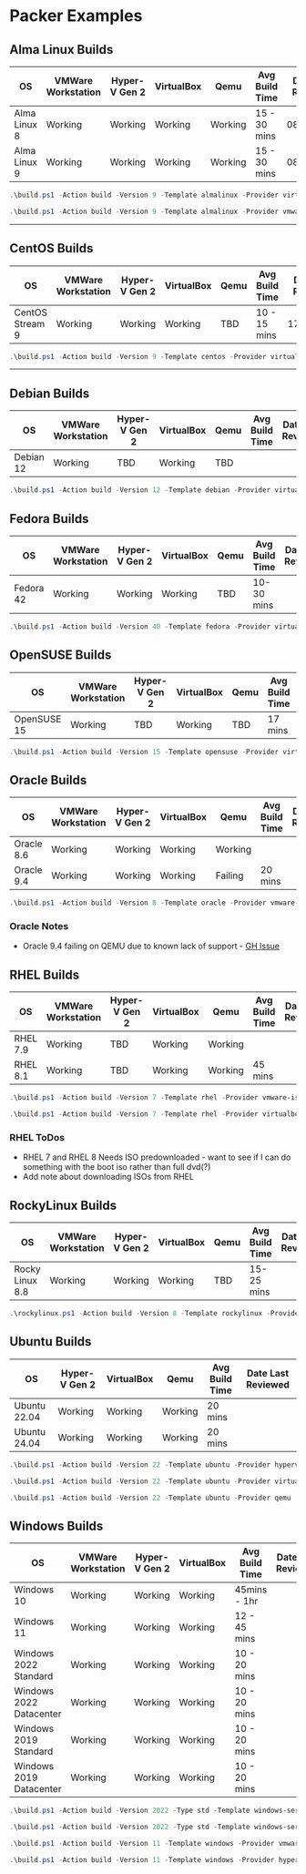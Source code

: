 # Packer Examples

## Alma Linux Builds

| OS           | VMWare Workstation | Hyper-V Gen 2 | VirtualBox | Qemu    | Avg Build Time | Date Last Reviewed |
|--------------|--------------------|---------------|------------|---------|----------------|--------------------|
| Alma Linux 8 | Working            | Working       | Working    | Working | 15 - 30 mins   | 08/06/2025         |
| Alma Linux 9 | Working            | Working       | Working    | Working | 15 - 30 mins   | 08/06/2025         |

```powershell
.\build.ps1 -Action build -Version 9 -Template almalinux -Provider virtualbox-iso
```

```powershell
.\build.ps1 -Action build -Version 9 -Template almalinux -Provider vmware-iso
```

---

## CentOS Builds

| OS              | VMWare Workstation | Hyper-V Gen 2 | VirtualBox | Qemu | Avg Build Time | Date Last Reviewed |
|-----------------|--------------------|---------------|------------|------|----------------|--------------------|
| CentOS Stream 9 | Working            | Working       | Working    | TBD  | 10 - 15 mins   | 17/05/2025         |

```powershell
.\build.ps1 -Action build -Version 9 -Template centos -Provider virtualbox-iso
```

---

## Debian Builds

| OS        | VMWare Workstation | Hyper-V Gen 2 | VirtualBox | Qemu | Avg Build Time | Date Last Reviewed |
|-----------|--------------------|---------------|------------|------|----------------|--------------------|
| Debian 12 | Working            | TBD           | Working    | TBD  |                |                    |

```powershell
.\build.ps1 -Action build -Version 12 -Template debian -Provider virtualbox-iso
```

## Fedora Builds

| OS        | VMWare Workstation | Hyper-V Gen 2 | VirtualBox | Qemu | Avg Build Time | Date Last Reviewed |
|-----------|--------------------|---------------|------------|------|----------------|--------------------|
| Fedora 42 | Working            | Working       | Working    | TBD  | 10-30 mins     |                    |

```powershell
.\build.ps1 -Action build -Version 40 -Template fedora -Provider virtualbox-iso
```

## OpenSUSE Builds

| OS          | VMWare Workstation | Hyper-V Gen 2 | VirtualBox | Qemu | Avg Build Time | Date Last Reviewed |
|-------------|--------------------|---------------|------------|------|----------------|--------------------|
| OpenSUSE 15 | Working            | TBD           | Working    | TBD  | 17 mins        |                    |

```powershell
.\build.ps1 -Action build -Version 15 -Template opensuse -Provider virtualbox-iso
```

## Oracle Builds

| OS         | VMWare Workstation | Hyper-V Gen 2 | VirtualBox | Qemu    | Avg Build Time | Date Last Reviewed |
|------------|--------------------|---------------|------------|---------|----------------|--------------------|
| Oracle 8.6 | Working            | Working       | Working    | Working |                |                    |
| Oracle 9.4 | Working            | Working       | Working    | Failing | 20 mins        |                    |

```powershell
.\build.ps1 -Action build -Version 8 -Template oracle -Provider vmware-iso
```

### Oracle Notes

- Oracle 9.4 failing on QEMU due to known lack of support - [GH Issue](https://github.com/hashicorp/packer-plugin-qemu/issues/76)

## RHEL Builds

| OS       | VMWare Workstation | Hyper-V Gen 2 | VirtualBox | Qemu    | Avg Build Time | Date Last Reviewed |
|----------|--------------------|---------------|------------|---------|----------------|--------------------|
| RHEL 7.9 | Working            | TBD           | Working    | Working |                |                    |
| RHEL 8.1 | Working            | TBD           | Working    | Working | 45 mins        |                    |

```powershell
.\build.ps1 -Action build -Version 7 -Template rhel -Provider vmware-iso
```

```powershell
.\build.ps1 -Action build -Version 7 -Template rhel -Provider virtualbox-iso
```

### RHEL ToDos

- RHEL 7 and RHEL 8 Needs ISO predownloaded - want to see if I can do something with the boot iso rather than full dvd(?)
- Add note about downloading ISOs from RHEL

## RockyLinux Builds

| OS              | VMWare Workstation | Hyper-V Gen 2 | VirtualBox | Qemu | Avg Build Time | Date Last Reviewed |
|-----------------|--------------------|---------------|------------|------|----------------|--------------------|
| Rocky Linux 8.8 | Working            | Working       | Working    | TBD  | 15-25 mins     |                    |

```powershell
.\rockylinux.ps1 -Action build -Version 8 -Template rockylinux -Provider virtualbox-iso
```

## Ubuntu Builds

| OS           | Hyper-V Gen 2 | VirtualBox | Qemu    | Avg Build Time | Date Last Reviewed |
|--------------|---------------|------------|---------|----------------|--------------------|
| Ubuntu 22.04 | Working       | Working    | Working | 20 mins        |                    |
| Ubuntu 24.04 | Working       | Working    | Working | 20 mins        |                    |

```powershell
.\build.ps1 -Action build -Version 22 -Template ubuntu -Provider hyperv-iso
```

```powershell
.\build.ps1 -Action build -Version 22 -Template ubuntu -Provider virtualbox-iso
```

```powershell
.\build.ps1 -Action build -Version 22 -Template ubuntu -Provider qemu
```

## Windows Builds

| OS                      | VMWare Workstation | Hyper-V Gen 2 | VirtualBox | Avg Build Time | Date Last Reviewed |
|-------------------------|--------------------|---------------|------------|----------------|--------------------|
| Windows 10              | Working            | Working       | Working    | 45mins - 1hr   |                    |
| Windows 11              | Working            | Working       | Working    | 12 - 45 mins   |                    |
| Windows 2022 Standard   | Working            | Working       | Working    | 10 - 20 mins   |                    |
| Windows 2022 Datacenter | Working            | Working       | Working    | 10 - 20 mins   |                    |
| Windows 2019 Standard   | Working            | Working       | Working    | 10 - 20 mins   |                    |
| Windows 2019 Datacenter | Working            | Working       | Working    | 10 - 20 mins   |                    |

```powershell
.\build.ps1 -Action build -Version 2022 -Type std -Template windows-server -Provider vmware-iso
```

```powershell
.\build.ps1 -Action build -Version 2022 -Type std -Template windows-server -Provider hyperv-iso -Generation 2
```

```powershell
.\build.ps1 -Action build -Version 11 -Template windows -Provider vmware-iso
```

```powershell
.\build.ps1 -Action build -Version 11 -Template windows -Provider hyperv-iso -Generation 2
```
